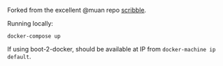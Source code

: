 Forked from the excellent @muan repo [scribble](https://github.com/muan/scribble).

Running locally:

```
docker-compose up
```

If using boot-2-docker, should be available at IP from <code>docker-machine ip default</code>.